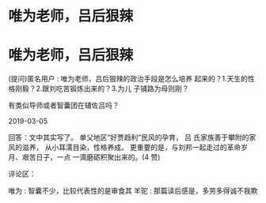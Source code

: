 # 唯为老师，吕后狠辣

# 唯为老师，吕后狠辣

(提问)匿名用户 : 唯为老师，吕后狠辣的政治手段是怎么培养 起来的？1.天生的性格刚毅？2.跟刘吃苦锻炼出来的？3.为儿 子铺路为母则刚？

有类似导师或者智囊团在辅佐吕吗？

2019-03-05

回答：文中其实写了。 单父地区“好贾趋利”民风的孕育， 吕 氏家族善于攀附的家风的滋养， 从小耳濡目染，性格养成。 更重要的是，与刘邦一起走过的革命岁月、艰苦日子，一点 一滴磨砺积聚出来的。(4 赞)

评论区：

唯为 : 智囊不少，比较代表性的是审食其 羊驼 : 那篇读后感是，多劳多得诚不我欺